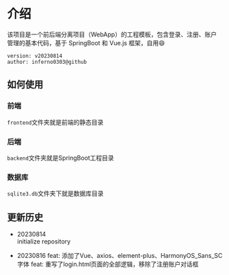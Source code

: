 # 介绍

该项目是一个前后端分离项目（WebApp）的工程模板，包含登录、注册、账户管理的基本代码，基于 SpringBoot 和 Vue.js 框架，自用😄

```
version: v20230814
author: inferno0303@github
```

## 如何使用

### 前端

`frontend`文件夹就是前端的静态目录

### 后端

`backend`文件夹就是SpringBoot工程目录


### 数据库
`sqlite3.db`文件夹下就是数据库目录

## 更新历史

- 20230814  
initialize repository

- 20230816
feat: 添加了Vue、axios、element-plus、HarmonyOS_Sans_SC字体
feat: 重写了login.html页面的全部逻辑，移除了注册账户对话框
